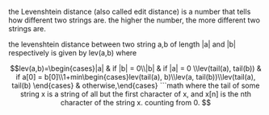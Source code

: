 the Levenshtein distance (also called edit distance) is a number that tells how different two strings are. the higher the number, the more different two strings are.

the levenshtein distance between two string a,b of length |a| and |b| respectively is given by lev(a,b) where

```math
lev(a,b)=\begin{cases}|a| & if |b| = 0\\|b| & if |a| = 0 \\lev(tail(a), tail(b)) & if a[0] = b[0]\\1+min\begin{cases}lev(tail(a), b)\\lev(a, tail(b))\\lev(tail(a), tail(b) \end{cases} & otherwise,\end{cases}
```math

where the tail of some string x is a string of all but the first character of x, and x[n] is the nth character of the string x. counting from 0.


